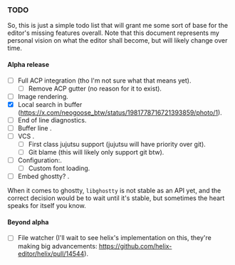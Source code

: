 ### TODO
So, this is just a simple todo list that will grant me some sort of base for the editor's missing features overall. Note that this document represents my personal vision on what the editor shall become, but will likely change over time.

#### Alpha release 
- [ ] Full ACP integration (tho I'm not sure what that means yet).
  - [ ] Remove ACP gutter (no reason for it to exist).
- [ ] Image rendering.
- [x] Local search in buffer (https://x.com/neogoose_btw/status/1981778716721393859/photo/1).
- [ ] End of line diagnostics.
- [ ] Buffer line .
- [ ] VCS .
  - [ ] First class jujutsu support (jujutsu will have priority over git).
  - [ ] Git blame (this will likely only support git btw).
- [ ] Configuration:.
  - [ ] Custom font loading.
- [ ] Embed ghostty? .

When it comes to ghostty, `libghostty` is not stable as an API yet, and the correct decision would be to wait until it's stable, but sometimes the heart speaks for itself you know.

#### Beyond alpha
- [ ] File watcher (I'll wait to see helix's implementation on this, they're making big advancements: https://github.com/helix-editor/helix/pull/14544).
